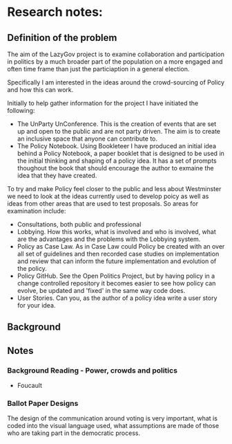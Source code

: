 # Research notes:

## Definition of the problem
The aim of the LazyGov project is to examine collaboration and participation in politics by a much broader part of the population on a more engaged and often time frame than just the particiaption in a general election. 

Specifically I am interested in the ideas around the crowd-sourcing of Policy and how this can work. 

Initially to help gather information for the project I have initiated the following:

* The UnParty UnConference. This is the creation of events that are set up and open to the public and are not party driven. The aim is to create an inclusive space that anyone can contribute to.
* The Policy Notebook. Using Bookleteer I have produced an initial idea behind a Policy Notebook, a paper booklet that is designed to be used in the initial thinking and shaping of a policy idea. It has a set of prompts thoughout the book that should encourage the author to exmaine the idea that they have created.

To try and make Policy feel closer to the public and less about Westminster we need to look at the ideas currently used to develop poicy as well as ideas from other areas that are used to test proposals. So areas for examination include:

* Consultations, both public and professional
* Lobbying. How this works, what is involved and who is involved, what are the advantages and the problems with the Lobbying system.
* Policy as Case Law. As in Case Law could Policy be created with an over all set of guidelines and then recorded case studies on implementation and review that can inform the future implementation and evolution of the policy.
* Policy GitHub. See the Open Politics Project, but by having policy in a change controlled repository it becomes easier to see how policy can evolve, be updated and 'fixed' in the same way code does.
* User Stories. Can you, as the author of a policy idea write a user story for your idea.


## Background

## Notes

### Background Reading - Power, crowds and politics

* Foucault

### Ballot Paper Designs
 
The design of the communication around voting is very important, what is coded into the visual language used, what assumptions are made of those who are taking part in the democratic process.
